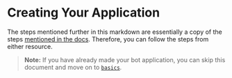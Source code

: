 # Creating Your Application

The steps mentioned further in this markdown are essentially a copy of the steps [mentioned in the docs](https://disnake.readthedocs.io/en/stable/discord.html). Therefore, you can follow the steps from either resource.

> **Note:** If you have already made your bot application, you can skip this document and move on to [`basics`](./index.md).
